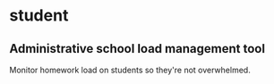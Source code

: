 # student

## Administrative school load management tool
Monitor homework load on students so they're not overwhelmed.

